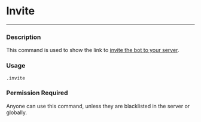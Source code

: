 # Invite
---
### Description
This command is used to show the link to [invite the bot to your server](https://discordapp.com/oauth2/authorize?client_id=564426594144354315&scope=bot&permissions=872803409).
### Usage
```
.invite
```
### Permission Required
Anyone can use this command, unless they are blacklisted in the server or globally.
